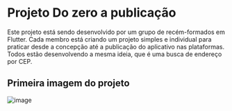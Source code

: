 # Projeto Do zero a publicação
Este projeto está sendo desenvolvido por um grupo de recém-formados em Flutter. Cada membro está criando um projeto simples e individual para praticar desde a concepção até a publicação do aplicativo nas plataformas. 
Todos estão desenvolvendo a mesma ideia, que é uma busca de endereço por CEP.

## Primeira imagem do projeto

![image](https://github.com/MateusOliveira991/AppFlutter-do-Zero-a-publicacao-BuscaCep/assets/142065746/af0decd4-049f-46ad-afcf-5a52c5e1d409)

